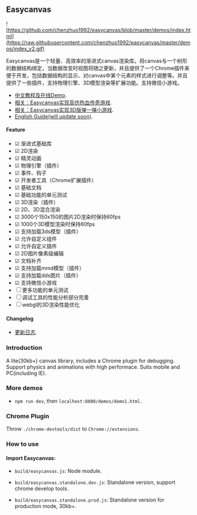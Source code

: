 ## Easycanvas

![https://github.com/chenzhuo1992/easycanvas/blob/master/demos/index.html](https://raw.githubusercontent.com/chenzhuo1992/easycanvas/master/demos/index_v2.gif)

Easycanvas是一个轻量、高效率的渐进式canvas渲染库。将canvas与一个树形的数据结构绑定，当数据改变时视图将随之更新，并且提供了一个Chrome插件来便于开发，包括数据结构的显示、对canvas中某个元素的样式进行调整等。并且提供了一些插件，支持物理引擎、3D模型渲染等扩展功能。支持微信小游戏。

- [中文教程及在线Demo](https://chenzhuo1992.github.io/easycanvas/).
- [相关：Easycanvas实现高仿热血传奇游戏](https://github.com/chenzhuo1992/Mir2/wiki/%E3%80%8AJS%E5%AE%9E%E7%8E%B0%E7%83%AD%E8%A1%80%E4%BC%A0%E5%A5%87%E3%80%8B1.%E5%BC%80%E5%8F%91%E5%89%8D%E7%9A%84%E5%87%86%E5%A4%87).
- [相关：Easycanvas实现3D版弹一弹小游戏](https://chenzhuo1992.github.io/tanyitan/).
- [English Guide(will update soon)](https://github.com/chenzhuo1992/easycanvas/blob/master/readme/build/readme.English.md).

#### Feature

- ☑ 渐进式基础库
- ☑ 2D渲染
- ☑ 精灵动画
- ☑ 物理引擎（插件）
- ☑ 事件、钩子
- ☑ 开发者工具（Chrome扩展插件）
- ☑ 基础文档
- ☑ 基础功能的单元测试
- ☑ 3D渲染（插件）
- ☑ 2D、3D混合渲染	
- ☑ 3000个150x150的图片2D渲染时保持60fps
- ☑ 1000个3D模型渲染时保持60fps
- ☑ 支持加载3ds模型（插件）
- ☑ 允许自定义组件
- ☑ 允许自定义插件
- ☑ 2D图片像素级编辑
- ☑ 文档补齐
- ☑ 支持加载mmd模型（插件）
- ☑ 支持加载dds图片（插件）
- ☑ 支持微信小游戏
- ☐ 更多功能的单元测试
- ☐ 调试工具的性能分析部分完善
- ☐ webgl的3D渲染性能优化

#### Changelog

- [更新日志](https://chenzhuo1992.github.io/easycanvas/#%E6%9B%B4%E6%96%B0%E6%97%A5%E5%BF%97).

### Introduction

A lite(30kb+) canvas library, includes a Chrome plugin for debugging. Support physics and animations with high performace. Suits mobile and PC(including IE).

### More demos

- `npm run dev`, then `localhost:8080/demos/demo1.html`.

### Chrome Plugin

Throw `./chrome-devtools/dist` to `Chrome://extensions`.

### How to use

#### Import Easycanvas:

- `build/easycanvas.js`: Node module.

- `build/easycanvas.standalone.dev.js`: Standalone version, support chrome develop tools.

- `build/easycanvas.standalone.prod.js`: Standalone version for production mode, 30kb+.
